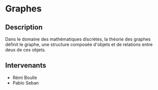 # Graphes 

## Description 

Dans le domaine des mathématiques discrètes, la théorie des graphes définit le graphe, une structure composée d'objets et de relations entre deux de ces objets.

## Intervenants

- Rémi Boulle
- Pablo Seban

